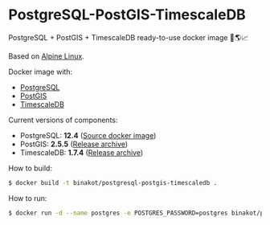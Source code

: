 # PostgreSQL-PostGIS-TimescaleDB

PostgreSQL + PostGIS + TimescaleDB ready-to-use docker image 🐘🌎📈

Based on [Alpine Linux](https://alpinelinux.org).

Docker image with:
* [PostgreSQL](https://www.postgresql.org/) 
* [PostGIS](http://postgis.net/)
* [TimescaleDB](https://www.timescale.com/)

Current versions of components:
* PostgreSQL: **12.4** ([Source docker image](https://store.docker.com/images/postgres))
* PostGIS: **2.5.5** ([Release archive](https://github.com/postgis/postgis/releases/tag/2.5.5))
* TimescaleDB: **1.7.4** ([Release archive](https://github.com/timescale/timescaledb/releases/tag/1.7.4))

How to build:

```bash
$ docker build -t binakot/postgresql-postgis-timescaledb .
```

How to run:

```bash
$ docker run -d --name postgres -e POSTGRES_PASSWORD=postgres binakot/postgresql-postgis-timescaledb
```
